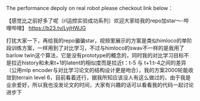 The performance depoly on real robot please checkout link below：

【感觉比之前好多了呢（rl运控实验成功系列）欢迎大家给我的repo加star～-哔哩哔哩】 https://b23.tv/LyjHWJG

打扰大家一下，再给我的repo骗骗star，视频里展示的方案是类似himloco的单阶段训练方案，一样用到了对比学习，不过与himloco的swav不一样的是我用了barlow twin这个算法，它是没有prototype的概念的，同时我的对比学习目标不是拉近history和未来t+1的latent的相似度而是拉近t：t-5 与 t+1:t-4之间的差异（公用mlp encoder与对比学习论文的结构设计更是吻合），我的方案2000轮能收敛到terrain level 6，目前看着还行，据我所知应该没人有这么做过的，由于我是业余爱好，所以我也没发论文的时间，大家有兴趣的话可以看看我的代码一起讨论进步下
